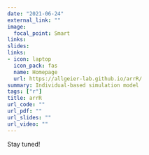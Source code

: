 ```yaml
---
date: "2021-06-24"
external_link: ""
image:
  focal_point: Smart
links: 
slides: 
links:
- icon: laptop
  icon_pack: fas
  name: Homepage
  url: https://allgeier-lab.github.io/arrR/
summary: Individual-based simulation model
tags: ["r"]
title: arrR
url_code: ""
url_pdf: ""
url_slides: ""
url_video: ""
---
```


Stay tuned!
